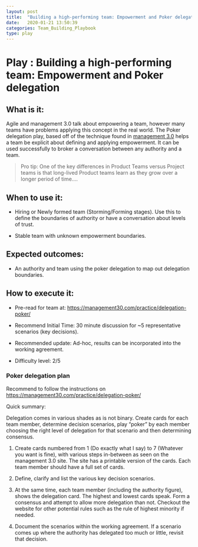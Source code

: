 ```yaml
---
layout: post
title:  "Building a high-performing team: Empowerment and Poker delegation"
date:   2020-01-21 13:50:39
categories: Team_Building_Playbook
type: play
---
```


Play : Building a high-performing team: Empowerment and Poker delegation
========================================================================

What is it:
-----------

Agile and management 3.0 talk about empowering a team, however many teams have
problems applying this concept in the real world. The Poker delegation play,
based off of the technique found in [management
3.0](https://management30.com/practice/delegation-poker/) helps a team be
explicit about defining and applying empowerment. It can be used successfully to
broker a conversation between any authority and a team.

>   Pro tip: One of the key differences in Product Teams versus Project teams is
>   that long-lived Product teams learn as they grow over a longer period of
>   time….

When to use it:
---------------

-   Hiring or Newly formed team (Storming/Forming stages). Use this to define
    the boundaries of authority or have a conversation about levels of trust.

-   Stable team with unknown empowerment boundaries.

Expected outcomes:
------------------

-   An authority and team using the poker delegation to map out delegation
    boundaries.

How to execute it:
------------------

-   Pre-read for team at: <https://management30.com/practice/delegation-poker/>

-   Recommend Initial Time: 30 minute discussion for \~5 representative
    scenarios (key decisions).

-   Recommended update: Ad-hoc, results can be incorporated into the working
    agreement.

-   Difficulty level: 2/5

### Poker delegation plan

Recommend to follow the instructions on
<https://management30.com/practice/delegation-poker/>

Quick summary:

Delegation comes in various shades as is not binary. Create cards for each team
member, determine decision scenarios, play “poker” by each member choosing the
right level of delegation for that scenario and then determining consensus.

1.  Create cards numbered from 1 (Do exactly what I say) to 7 (Whatever you want
    is fine), with various steps in-between as seen on the management 3.0 site.
    The site has a printable version of the cards. Each team member should have
    a full set of cards.

2.  Define, clarify and list the various key decision scenarios.

3.  At the same time, each team member (including the authority figure), shows
    the delegation card. The highest and lowest cards speak. Form a consensus
    and attempt to allow more delegation than not. Checkout the website for
    other potential rules such as the rule of highest minority if needed.

4.  Document the scenarios within the working agreement. If a scenario comes up
    where the authority has delegated too much or little, revisit that decision.

